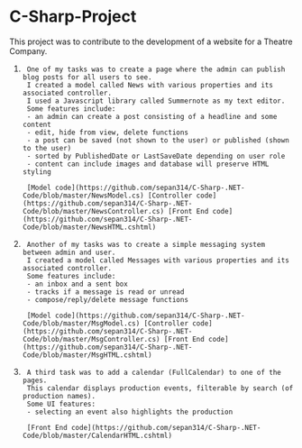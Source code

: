 # C-Sharp-Project

This project was to contribute to the development of a website for a Theatre Company.


1.      One of my tasks was to create a page where the admin can publish blog posts for all users to see.
        I created a model called News with various properties and its associated controller. 
        I used a Javascript library called Summernote as my text editor. 
        Some features include: 
        - an admin can create a post consisting of a headline and some content
        - edit, hide from view, delete functions
        - a post can be saved (not shown to the user) or published (shown to the user) 
        - sorted by PublishedDate or LastSaveDate depending on user role
        - content can include images and database will preserve HTML styling

        [Model code](https://github.com/sepan314/C-Sharp-.NET-Code/blob/master/NewsModel.cs) [Controller code](https://github.com/sepan314/C-Sharp-.NET-Code/blob/master/NewsController.cs) [Front End code](https://github.com/sepan314/C-Sharp-.NET-Code/blob/master/NewsHTML.cshtml)


2.      Another of my tasks was to create a simple messaging system between admin and user.
        I created a model called Messages with various properties and its associated controller. 
        Some features include:
        - an inbox and a sent box
        - tracks if a message is read or unread
        - compose/reply/delete message functions
        
        [Model code](https://github.com/sepan314/C-Sharp-.NET-Code/blob/master/MsgModel.cs) [Controller code](https://github.com/sepan314/C-Sharp-.NET-Code/blob/master/MsgController.cs) [Front End code](https://github.com/sepan314/C-Sharp-.NET-Code/blob/master/MsgHTML.cshtml)


3.      A third task was to add a calendar (FullCalendar) to one of the pages. 
        This calendar displays production events, filterable by search (of production names).
        Some UI features:
        - selecting an event also highlights the production
        
        [Front End code](https://github.com/sepan314/C-Sharp-.NET-Code/blob/master/CalendarHTML.cshtml)
